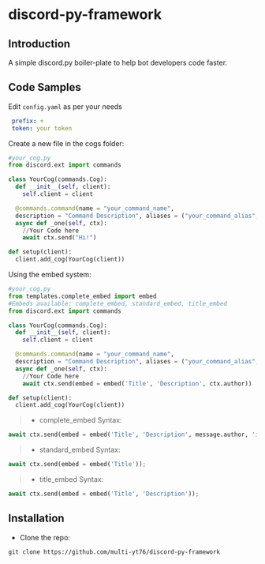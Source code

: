 # discord-py-framework

## Introduction

 A simple discord.py boiler-plate to help bot developers code faster.

## Code Samples

 Edit ``config.yaml`` as per your needs

 ```yaml
  prefix: +
  token: your token
 ```

 Create a new file in the cogs folder:
```py
#your_cog.py
from discord.ext import commands

class YourCog(commands.Cog):
  def __init__(self, client):
    self.client = client

  @commands.command(name = "your_command_name",
  description = "Command Description", aliases = ("your_command_alias",))
  async def _one(self, ctx):
    //Your Code here
    await ctx.send("Hi!")

def setup(client):
  client.add_cog(YourCog(client))
```

 Using the embed system:
```py
#your_cog.py
from templates.complete_embed import embed
#Embeds available: complete_embed, standard_embed, title_embed
from discord.ext import commands

class YourCog(commands.Cog):
  def __init__(self, client):
    self.client = client

  @commands.command(name = "your_command_name",
  description = "Command Description", aliases = ("your_command_alias",))
  async def _one(self, ctx):
    //Your Code here
    await ctx.send(embed = embed('Title', 'Description', ctx.author))

def setup(client):
  client.add_cog(YourCog(client))
```

> * complete_embed Syntax:
```py
await ctx.send(embed = embed('Title', 'Description', message.author, 'image_url'));
```

> * standard_embed Syntax:
```py
await ctx.send(embed = embed('Title'));
```

> * title_embed Syntax:
```py
await ctx.send(embed = embed('Title', 'Description'));
```

## Installation

* Clone the repo:
```
git clone https://github.com/multi-yt76/discord-py-framework
```
 